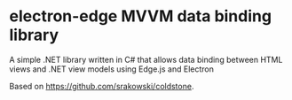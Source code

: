 # electron-edge MVVM data binding library
A simple .NET library written in C# that allows data binding between HTML views and .NET view models using Edge.js and Electron

Based on https://github.com/srakowski/coldstone.